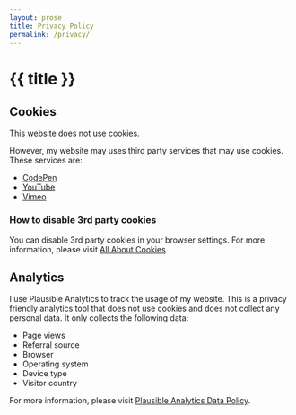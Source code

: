 ```yaml
---
layout: prose
title: Privacy Policy
permalink: /privacy/
---
```


# {{ title }}

## Cookies

This website does not use cookies.

However, my website may uses third party services that may use cookies. These services are:

- [CodePen](https://blog.codepen.io/documentation/privacy-policy/#cookies)
- [YouTube](https://policies.google.com/privacy?hl=en)
- [Vimeo](https://vimeo.com/privacy)

### How to disable 3rd party cookies

You can disable 3rd party cookies in your browser settings.
For more information, please visit [All About Cookies](https://www.allaboutcookies.org/manage-cookies/).

## Analytics

I use Plausible Analytics to track the usage of my website.
This is a privacy friendly analytics tool that does not use cookies and does not collect any personal data.
It only collects the following data:

- Page views
- Referral source
- Browser
- Operating system
- Device type
- Visitor country

For more information, please visit [Plausible Analytics Data Policy](https://plausible.io/data-policy).

